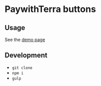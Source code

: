 # PaywithTerra buttons

## Usage
See the [demo page](https://paywithterra.com/docs/buttons)

## Development

- `git clone`
- `npm i`
- `gulp`

